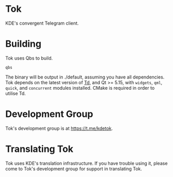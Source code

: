 # Tok

KDE's convergent Telegram client.

# Building

Tok uses Qbs to build.

```
qbs
```

The binary will be output in ./default, assuming you have all dependencies.
Tok depends on the latest version of [Td](https://github.com/tdlib/tdlib), and Qt >= 5.15, with `widgets`, `qml`, `quick`, and `concurrent` modules installed.
CMake is required in order to utilise Td.

# Development Group

Tok's development group is at https://t.me/kdetok.

# Translating Tok

Tok uses KDE's translation infrastructure.
If you have trouble using it, please come to Tok's development group for support in translating Tok.
